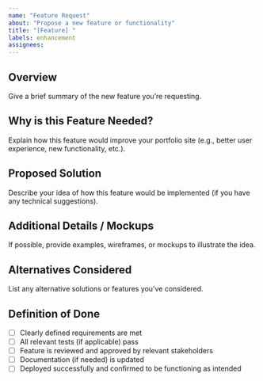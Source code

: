 ```yaml
---
name: "Feature Request"
about: "Propose a new feature or functionality"
title: "[Feature] "
labels: enhancement
assignees:
---
```


## Overview

Give a brief summary of the new feature you’re requesting.

## Why is this Feature Needed?

Explain how this feature would improve your portfolio site (e.g., better user experience, new functionality, etc.).

## Proposed Solution

Describe your idea of how this feature would be implemented (if you have any technical suggestions).

## Additional Details / Mockups

If possible, provide examples, wireframes, or mockups to illustrate the idea.

## Alternatives Considered

List any alternative solutions or features you’ve considered.

## Definition of Done

- [ ] Clearly defined requirements are met
- [ ] All relevant tests (if applicable) pass
- [ ] Feature is reviewed and approved by relevant stakeholders
- [ ] Documentation (if needed) is updated
- [ ] Deployed successfully and confirmed to be functioning as intended
